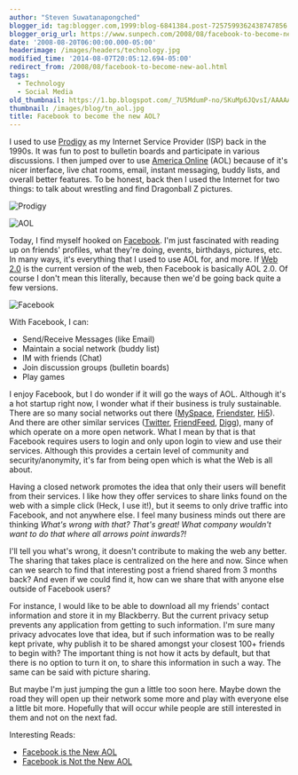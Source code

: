 ```yaml
---
author: "Steven Suwatanapongched"
blogger_id: tag:blogger.com,1999:blog-6841384.post-7257599362438747856
blogger_orig_url: https://www.sunpech.com/2008/08/facebook-to-become-new-aol.html
date: '2008-08-20T06:00:00.000-05:00'
headerimage: /images/headers/technology.jpg
modified_time: '2014-08-07T20:05:12.694-05:00'
redirect_from: /2008/08/facebook-to-become-new-aol.html
tags:
  - Technology
  - Social Media
old_thumbnail: https://1.bp.blogspot.com/_7U5MdumP-no/SKuMp6JQvsI/AAAAAAAAAmQ/4waYOTE3SV8/s800/prodigy.png
thumbnail: /images/blog/tn_aol.jpg
title: Facebook to become the new AOL?
---
```



I used to use [Prodigy](https://en.wikipedia.org/wiki/Prodigy_(ISP)) as my Internet Service Provider (ISP) back in the 1990s.  It was fun to post to bulletin boards and participate in various discussions.  I then jumped over to use [America Online](https://en.wikipedia.org/wiki/AOL) (AOL) because of it's nicer interface, live chat rooms, email, instant messaging, buddy lists, and overall better features.  To be honest, back then I used the Internet for two things: to talk about wrestling and find Dragonball Z pictures.

![Prodigy](/images/blog/prodigy.jpg)

![AOL](/images/blog/aol.jpg)

Today, I find myself hooked on [Facebook](https://www.facebook.com/).  I'm just fascinated with reading up on friends' profiles, what they're doing, events, birthdays, pictures, etc.  In many ways, it's everything that I used to use AOL for, and more.  If [Web 2.0](https://en.wikipedia.org/wiki/Web_2.0) is the current version of the web, then Facebook is basically AOL 2.0.  Of course I don't mean this literally, because then we'd be going back quite a few versions.

![Facebook](/images/blog/facebook.jpg)

With Facebook, I can:

  * Send/Receive Messages (like Email)
  * Maintain a social network (buddy list)
  * IM with friends (Chat)
  * Join discussion groups (bulletin boards)
  * Play games

I enjoy Facebook, but I do wonder if it will go the ways of AOL.  Although it's a hot startup right now, I wonder what if their business is truly sustainable.  There are so many social networks out there ([MySpace](https://www.myspace.com/), [Friendster](https://www.friendster.com/), [Hi5](https://www.hi5.com/)).  And there are other similar services ([Twitter](https://www.twitter.com/), [FriendFeed](https://www.friendfeed.com/), [Digg](https://www.digg.com/)), many of which operate on a more open network.  What I mean by that is that Facebook requires users to login and only upon login to view and use their services.  Although this provides a certain level of community and security/anonymity, it's far from being open which is what the Web is all about.

Having a closed network promotes the idea that only their users will benefit from their services.  I like how they offer services to share links found on the web with a simple click (Heck, I use it!), but it seems to only drive traffic into Facebook, and not anywhere else.  I feel many business minds out there are thinking *What's wrong with that?  That's great!  What company wouldn't want to do that where all arrows point inwards?!*

I'll tell you what's wrong, it doesn't contribute to making the web any better.  The sharing that takes place is centralized on the here and now.  Since when can we search to find that interesting post a friend shared from 3 months back?  And even if we could find it, how can we share that with anyone else outside of Facebook users?

For instance, I would like to be able to download all my friends' contact information and store it in my Blackberry.  But the current privacy setup prevents any application from getting to such information.  I'm sure many privacy advocates love that idea, but if such information was to be really kept private, why publish it to be shared amongst your closest 100+ friends to begin with?  The important thing is not how it acts by default, but that there is no option to turn it on, to share this information in such a way.  The same can be said with picture sharing.

But maybe I'm just jumping the gun a little too soon here.  Maybe down the road they will open up their network some more and play with everyone else a little bit more.  Hopefully that will occur while people are still interested in them and not on the next fad.

Interesting Reads:

  * [Facebook is the New AOL](https://kottke.org/07/06/facebook-is-the-new-aol)
  * [Facebook is Not the New AOL](https://www.buzzmachine.com/2007/07/02/facebook-is-not-the-new-aol)